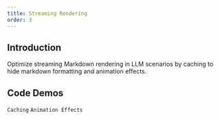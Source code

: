 ```yaml
---
title: Streaming Rendering
order: 3
---
```


## Introduction

Optimize streaming Markdown rendering in LLM scenarios by caching to hide markdown formatting and animation effects.

## Code Demos

<!-- prettier-ignore -->
<!-- <code src="./demo/streaming/typing.tsx" description="Rendering with `Bubble`">Typing Effect</code> -->

<code src="./demo/streaming/format.tsx" description="Hide Markdown formatting through caching">Caching</code> <code src="./demo/streaming/animation.tsx">Animation Effects</code>
